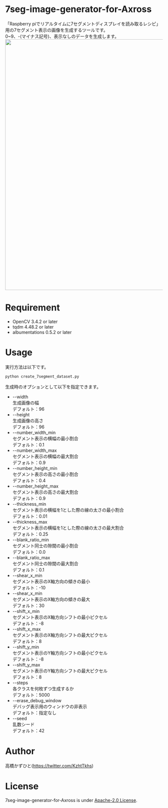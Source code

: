 # 7seg-image-generator-for-Axross
「Raspberry piでリアルタイムに7セグメントディスプレイを読み取るレシピ」用の7セグメント表示の画像を生成するツールです。<br>
0~9、-(マイナス記号)、表示なしのデータを生成します。<br>
<img src="https://user-images.githubusercontent.com/37477845/118855777-24ec9880-b911-11eb-9d82-888b53a2010e.png" width="800px">

# Requirement 
* OpenCV 3.4.2 or later
* tqdm 4.48.2 or later
* albumentations 0.5.2 or later

# Usage
実行方法は以下です。
```bash
python create_7segment_dataset.py
```
生成時のオプションとして以下を指定できます。
* --width<br>
生成画像の幅<br>
デフォルト：96
* --height<br>
生成画像の高さ<br>
デフォルト：96
* --number_width_min<br>
セグメント表示の横幅の最小割合<br>
デフォルト：0.1
* --number_width_max<br>
セグメント表示の横幅の最大割合<br>
デフォルト：0.9
* --number_height_min<br>
セグメント表示の高さの最小割合<br>
デフォルト：0.4
* --number_height_max<br>
セグメント表示の高さの最大割合<br>
デフォルト：0.9
* --thickness_min<br>
セグメント表示の横幅を1とした際の線の太さの最小割合<br>
デフォルト：0.01
* --thickness_max<br>
セグメント表示の横幅を1とした際の線の太さの最大割合<br>
デフォルト：0.25
* --blank_ratio_min<br>
セグメント同士の隙間の最小割合<br>
デフォルト：0.0
* --blank_ratio_max<br>
セグメント同士の隙間の最大割合<br>
デフォルト：0.1
* --shear_x_min<br>
セグメント表示のX軸方向の傾きの最小<br>
デフォルト：-10
* --shear_x_min<br>
セグメント表示のX軸方向の傾きの最大<br>
デフォルト：30
* --shift_x_min<br>
セグメント表示のX軸方向シフトの最小ピクセル<br>
デフォルト：-8
* --shift_x_max<br>
セグメント表示のX軸方向シフトの最大ピクセル<br>
デフォルト：8
* --shift_y_min<br>
セグメント表示のY軸方向シフトの最小ピクセル<br>
デフォルト：-8
* --shift_y_max<br>
セグメント表示のY軸方向シフトの最大ピクセル<br>
デフォルト：8
* --steps<br>
各クラスを何枚ずつ生成するか<br>
デフォルト：5000
* --erase_debug_window<br>
デバッグ表示用のウィンドウの非表示<br>
デフォルト：指定なし
* --seed<br>
乱数シード<br>
デフォルト：42

# Author
高橋かずひと(https://twitter.com/KzhtTkhs)
 
# License 
7seg-image-generator-for-Axross is under [Apache-2.0 License](LICENSE).
